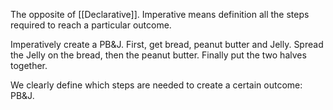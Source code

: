 
The opposite of [[Declarative]]. Imperative means definition all the steps required to reach a particular outcome. 


Imperatively create a PB&J. First, get bread, peanut butter and Jelly. Spread the Jelly on the bread, then the peanut butter. Finally put the two halves together. 

We clearly define which steps are needed to create a certain outcome: PB&J. 